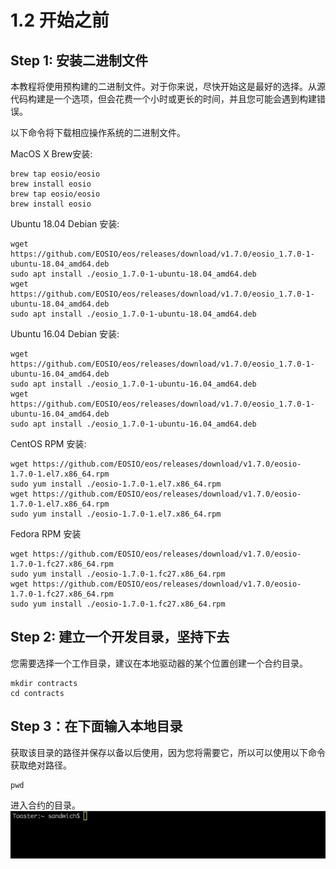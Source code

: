 # 1.2 开始之前

## Step 1: 安装二进制文件

本教程将使用预构建的二进制文件。对于你来说，尽快开始这是最好的选择。从源代码构建是一个选项，但会花费一个小时或更长的时间，并且您可能会遇到构建错误。

以下命令将下载相应操作系统的二进制文件。

MacOS X  Brew安装:
```
brew tap eosio/eosio
brew install eosio
brew tap eosio/eosio
brew install eosio
```

Ubuntu 18.04 Debian 安装:
```
wget https://github.com/EOSIO/eos/releases/download/v1.7.0/eosio_1.7.0-1-ubuntu-18.04_amd64.deb
sudo apt install ./eosio_1.7.0-1-ubuntu-18.04_amd64.deb
wget https://github.com/EOSIO/eos/releases/download/v1.7.0/eosio_1.7.0-1-ubuntu-18.04_amd64.deb
sudo apt install ./eosio_1.7.0-1-ubuntu-18.04_amd64.deb

```
Ubuntu 16.04 Debian 安装:
```
wget https://github.com/EOSIO/eos/releases/download/v1.7.0/eosio_1.7.0-1-ubuntu-16.04_amd64.deb
sudo apt install ./eosio_1.7.0-1-ubuntu-16.04_amd64.deb
wget https://github.com/EOSIO/eos/releases/download/v1.7.0/eosio_1.7.0-1-ubuntu-16.04_amd64.deb
sudo apt install ./eosio_1.7.0-1-ubuntu-16.04_amd64.deb
```

CentOS RPM 安装:

```
wget https://github.com/EOSIO/eos/releases/download/v1.7.0/eosio-1.7.0-1.el7.x86_64.rpm
sudo yum install ./eosio-1.7.0-1.el7.x86_64.rpm
wget https://github.com/EOSIO/eos/releases/download/v1.7.0/eosio-1.7.0-1.el7.x86_64.rpm
sudo yum install ./eosio-1.7.0-1.el7.x86_64.rpm
```

Fedora RPM 安装

```
wget https://github.com/EOSIO/eos/releases/download/v1.7.0/eosio-1.7.0-1.fc27.x86_64.rpm
sudo yum install ./eosio-1.7.0-1.fc27.x86_64.rpm
wget https://github.com/EOSIO/eos/releases/download/v1.7.0/eosio-1.7.0-1.fc27.x86_64.rpm
sudo yum install ./eosio-1.7.0-1.fc27.x86_64.rpm

```

## Step 2: 建立一个开发目录，坚持下去

您需要选择一个工作目录，建议在本地驱动器的某个位置创建一个合约目录。

```
mkdir contracts
cd contracts
```

## Step 3：在下面输入本地目录

获取该目录的路径并保存以备以后使用，因为您将需要它，所以可以使用以下命令获取绝对路径。
```
pwd
```

进入合约的目录。
 ![](images/cli-2.2.2.gif)
